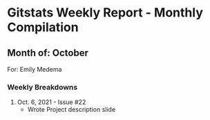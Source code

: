 # Gitstats Weekly Report - Monthly Compilation
## Month of: October
For: Emily Medema

### Weekly Breakdowns
1) Oct. 6, 2021 - Issue #22
   - Wrote Project description slide

